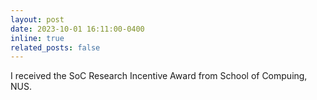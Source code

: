 ```yaml
---
layout: post
date: 2023-10-01 16:11:00-0400
inline: true
related_posts: false
---
```


I received the SoC Research Incentive Award from School of Compuing, NUS.
